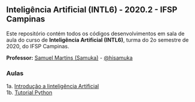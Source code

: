 ## Inteligência Artificial (INTL6) - 2020.2 - IFSP Campinas

Este repositório contém todos os códigos desenvolvimentos em sala de aula do curso de **Inteligência Artificial (INTL6)**, turma do 2o semestre de 2020, do IFSP Campinas.

**Professor:** [Samuel Martins (Samuka)](http://hisamuka.github.io/) - [@hisamuka](https://github.com/hisamuka)

### Aulas
1a. [Introdução a Iinteligência Artificial](https://github.com/xavecoding/IFSP-CMP-INTL6-2020.2/tree/master/introducao_a_IA) <br/>
1b. [Tutorial Python](https://github.com/xavecoding/IFSP-CMP-INTL6-2020.2/tree/master/tutorial_python)
